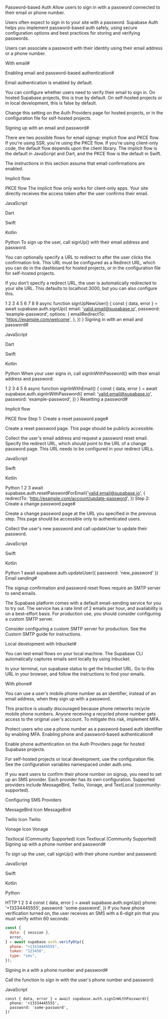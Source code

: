 Password-based Auth
Allow users to sign in with a password connected to their email or phone number.

Users often expect to sign in to your site with a password. Supabase Auth helps you implement password-based auth safely, using secure configuration options and best practices for storing and verifying passwords.

Users can associate a password with their identity using their email address or a phone number.

With email#

Enabling email and password-based authentication#

Email authentication is enabled by default.

You can configure whether users need to verify their email to sign in. On hosted Supabase projects, this is true by default. On self-hosted projects or in local development, this is false by default.

Change this setting on the Auth Providers page for hosted projects, or in the configuration file for self-hosted projects.

Signing up with an email and password#

There are two possible flows for email signup: implicit flow and PKCE flow. If you're using SSR, you're using the PKCE flow. If you're using client-only code, the default flow depends upon the client library. The implicit flow is the default in JavaScript and Dart, and the PKCE flow is the default in Swift.

The instructions in this section assume that email confirmations are enabled.

Implicit flow

PKCE flow
The implicit flow only works for client-only apps. Your site directly receives the access token after the user confirms their email.

JavaScript

Dart

Swift

Kotlin

Python
To sign up the user, call signUp() with their email address and password.

You can optionally specify a URL to redirect to after the user clicks the confirmation link. This URL must be configured as a Redirect URL, which you can do in the dashboard for hosted projects, or in the configuration file for self-hosted projects.

If you don't specify a redirect URL, the user is automatically redirected to your site URL. This defaults to localhost:3000, but you can also configure this.

1
2
3
4
5
6
7
8
9
async function signUpNewUser() {
const { data, error } = await supabase.auth.signUp({
email: 'valid.email@supabase.io',
password: 'example-password',
options: {
emailRedirectTo: 'https://example.com/welcome',
},
})
}
Signing in with an email and password#

JavaScript

Dart

Swift

Kotlin

Python
When your user signs in, call signInWithPassword() with their email address and password:

1
2
3
4
5
6
async function signInWithEmail() {
const { data, error } = await supabase.auth.signInWithPassword({
email: 'valid.email@supabase.io',
password: 'example-password',
})
}
Resetting a password#

Implicit flow

PKCE flow
Step 1: Create a reset password page#

Create a reset password page. This page should be publicly accessible.

Collect the user's email address and request a password reset email. Specify the redirect URL, which should point to the URL of a change password page. This URL needs to be configured in your redirect URLs.

JavaScript

Swift

Kotlin

Python
1
2
3
await supabase.auth.resetPasswordForEmail('valid.email@supabase.io', {
redirectTo: 'http://example.com/account/update-password',
})
Step 2: Create a change password page#

Create a change password page at the URL you specified in the previous step. This page should be accessible only to authenticated users.

Collect the user's new password and call updateUser to update their password.

JavaScript

Swift

Kotlin

Python
1
await supabase.auth.updateUser({ password: 'new_password' })
Email sending#

The signup confirmation and password reset flows require an SMTP server to send emails.

The Supabase platform comes with a default email-sending service for you to try out. The service has a rate limit of 2 emails per hour, and availability is on a best-effort basis. For production use, you should consider configuring a custom SMTP server.

Consider configuring a custom SMTP server for production.
See the Custom SMTP guide for instructions.

Local development with Inbucket#

You can test email flows on your local machine. The Supabase CLI automatically captures emails sent locally by using Inbucket.

In your terminal, run supabase status to get the Inbucket URL. Go to this URL in your browser, and follow the instructions to find your emails.

With phone#

You can use a user's mobile phone number as an identifier, instead of an email address, when they sign up with a password.

This practice is usually discouraged because phone networks recycle mobile phone numbers. Anyone receiving a recycled phone number gets access to the original user's account. To mitigate this risk, implement MFA.

Protect users who use a phone number as a password-based auth identifier by enabling MFA.
Enabling phone and password-based authentication#

Enable phone authentication on the Auth Providers page for hosted Supabase projects.

For self-hosted projects or local development, use the configuration file. See the configuration variables namespaced under auth.sms.

If you want users to confirm their phone number on signup, you need to set up an SMS provider. Each provider has its own configuration. Supported providers include MessageBird, Twilio, Vonage, and TextLocal (community-supported).

Configuring SMS Providers

MessageBird Icon
MessageBird

Twilio Icon
Twilio

Vonage Icon
Vonage

Textlocal (Community Supported) Icon
Textlocal (Community Supported)
Signing up with a phone number and password#

To sign up the user, call signUp() with their phone number and password:

JavaScript

Swift

Kotlin

Python

HTTP
1
2
3
4
const { data, error } = await supabase.auth.signUp({
phone: '+13334445555',
password: 'some-password',
})
If you have phone verification turned on, the user receives an SMS with a 6-digit pin that you must verify within 60 seconds:

```javascript
const {
  data: { session },
  error,
} = await supabase.auth.verifyOtp({
  phone: "+13334445555",
  token: "123456",
  type: "sms",
});
```

Signing in a with a phone number and password#

Call the function to sign in with the user's phone number and password:

JavaScript

```
const { data, error } = await supabase.auth.signInWithPassword({
  phone: '+13334445555',
  password: 'some-password',
})
```
